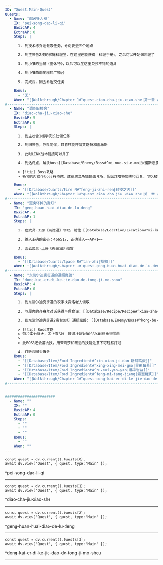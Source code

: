 ```yaml
---
ID: "Quest.Main-Quest"
Quests:
  - Name: "配送导力器"
    ID: "pei-song-dao-li-qi"
    BasicAP: 4
    ExtraAP: 0
    Steps: |
      
      1. 到技术栋乔治领取任务，分别要去三个地点
      
      2. 到主校舍2楼的家庭料理室，在这里还能获得「料理手册」，之后可以开始做料理了
      
      3. 到小镇的当铺《密休特》，以后可以在这里兑换不错的道具
      
      4. 到小镇西南地图的广播台
      
      5. 完成后，回去乔治交任务

    Bonus: 
      - "无"
    When: "[[Walkthrough/Chapter 1#^quest-diao-cha-jiu-xiao-she|第一章 4/18]]"
#------------------------------------------------------------------------------------
  - Name: "调查旧校舍"
    ID: "diao-cha-jiu-xiao-she"
    BasicAP: 5
    ExtraAP: 0
    Steps: |
      
      1. 到主校舍1楼学院长处领任务
      
      2. 到旧校舍，呼叫同伴，目前只能呼叫艾略特和盖乌斯
      
      3. 此时LINK战术链接可以用了
      
      4. 到达终点，解決boss[[Database/Enemy/Boss#^mi-nuo-si-e-mo|米诺斯恶魔]]即可

      > [!tip] Boss攻略
      > 斩和突对这个boss有奇效，建议男主角链接盖乌斯，配合艾略特加防和回复，可以轻松获胜

    Bonus:
      - "[[Database/Quartz/Fire N#^feng-ji-zhi-ren|封技之刃]]"
    When: "[[Walkthrough/Chapter 1#^quest-diao-cha-jiu-xiao-she|第一章 4/18]]"
#------------------------------------------------------------------------------------
  - Name: "更换坏掉的路灯"
    ID: "geng-huan-huai-diao-de-lu-deng"
    BasicAP: 4
    ExtraAP: 1
    Steps: |
      
      1. 在武具·工房《奥德温》领取，前往 [[Database/Location/Location#^xi-kai-er-di-ke-jie-dao-2|西凯尔迪克街道2]] ，找到坏掉的街灯
      
      2. 输入正确的密码：466515, 正确输入==AP+1==
      
      3. 回去武具·工房《奥德温》报告

    Bonus:
      - "[[Database/Quartz/Space R#^tan-zhi|探知]]"
    When: "[[Walkthrough/Chapter 1#^quest-geng-huan-huai-diao-de-lu-deng|第一章 4/24]]"
#------------------------------------------------------------------------------------
  - Name: "东凯尔迪克街道的通缉魔兽"
    ID: "dong-kai-er-di-ke-jie-dao-de-tong-ji-mo-shou"
    BasicAP: 4
    ExtraAP: 0
    Steps: |
      
      1. 到东凯尔迪克街道的农家找赛洛老人领取
      
      2. 与屋内的齐赛尔对话获得料理食谱: [[Database/Recipe/Recipe#^xian-zha-guo-zhi|鲜榨果汁]]
      
      3. 到东凯尔迪克街道2高台处打 通缉魔兽: [[Database/Enemy/Boss#^kong-bu-xi-long|恐怖蜥龙]]
      
      > [!tip] Boss攻略
      > 劳拉实力强大，不止有S技，普通技能对BOSS的削弱也很有用
      > 
      > 此BOSS还会蓄力技，用亚莉莎和黎恩的技能注意下可轻松打过

      4. 打败后回去报告
    Bonus:
      - "[[Database/Item/Food Ingredient#^xin-xian-ji-dan|新鲜鸡蛋]]"
      - "[[Database/Item/Food Ingredient#^xing-xing-mei-guo|星形莓果]]"
      - "[[Database/Item/Food Ingredient#^cu-sui-yan-yan|粗碎岩盐]]"
      - "[[Database/Item/Food Ingredient#^feng-mi-tang-jiang|蜂蜜糖浆]]"
    When: "[[Walkthrough/Chapter 1#^quest-dong-kai-er-di-ke-jie-dao-de-tong-ji-mo-shou|第一章 4/24]]"
#------------------------------------------------------------------------------------


#######################
  - Name: ""
    ID: ""
    BasicAP: 4
    ExtraAP: 0
    Steps:
      - ""
      - ""
      - ""
    Bonus:
      - ""
    When: ""
---
```

```dataviewjs
const quest = dv.current().Quests[0];
await dv.view('Quest', { quest, type:'Main' });
```
^pei-song-dao-li-qi

---

```dataviewjs
const quest = dv.current().Quests[1];
await dv.view('Quest', { quest, type:'Main' });
```
^diao-cha-jiu-xiao-she

---

```dataviewjs
const quest = dv.current().Quests[2];
await dv.view('Quest', { quest, type:'Main' });
```
^geng-huan-huai-diao-de-lu-deng

---


```dataviewjs
const quest = dv.current().Quests[3];
await dv.view('Quest', { quest, type:'Main' });
```
^dong-kai-er-di-ke-jie-dao-de-tong-ji-mo-shou

---
